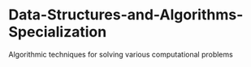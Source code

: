# Data-Structures-and-Algorithms-Specialization
Algorithmic techniques for solving various computational problems 
